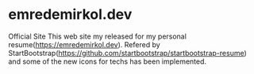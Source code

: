 # emredemirkol.dev
Official Site
This web site my released for my personal resume(https://emredemirkol.dev). 
Refered by StartBootstrap(https://github.com/startbootstrap/startbootstrap-resume) and some of the new icons for techs has been implemented.
